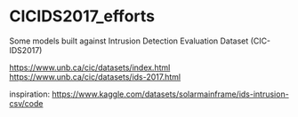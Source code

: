 # CICIDS2017_efforts

Some models built against Intrusion Detection Evaluation Dataset (CIC-IDS2017)

https://www.unb.ca/cic/datasets/index.html
https://www.unb.ca/cic/datasets/ids-2017.html

inspiration:
https://www.kaggle.com/datasets/solarmainframe/ids-intrusion-csv/code
